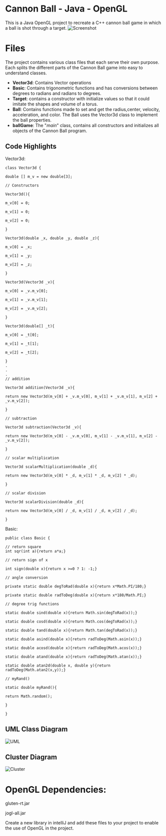 # Cannon Ball - Java - OpenGL
This is a Java OpenGL project to recreate a C++ cannon ball game in which a ball is shot through a target.
![Screenshot](https://raw.githubusercontent.com/edwardayala/OpenGL_Project/master/ScreenShot.png)
# Files

The project contains various class files that each serve their own purpose. Each splits the different parts of the Cannon Ball game into easy to understand classes.

 - **Vector3d**: Contains Vector operations
 - **Basic**: Contains trigonometric functions and has conversions between degrees to radians and radians to degrees.
 - **Target**: contains a constructor with initialize values so that it could imitate the shapes and volume of a torus.
 - **Ball**: Contains functions made to set and get the radius,center, velocity, acceleration, and color. The Ball uses the Vector3d class to implement the ball properties.
 - **ballGame**: The "*main*" class, contains all constructors and initializes all objects of the Cannon Ball program.

## Code Highlights
Vector3d:

    class Vector3d {

    double [] m_v = new double[3];
    
    // Constructors
    
    Vector3d(){
    
    m_v[0] = 0;
    
    m_v[1] = 0;
    
    m_v[2] = 0;
    
    }
    
    Vector3d(double _x, double _y, double _z){
    
    m_v[0] = _x;
    
    m_v[1] = _y;
    
    m_v[2] = _z;
    
    }
    
    Vector3d(Vector3d _v){
    
    m_v[0] = _v.m_v[0];
    
    m_v[1] = _v.m_v[1];
    
    m_v[2] = _v.m_v[2];
    
    }
    
    Vector3d(double[] _t){
    
    m_v[0] = _t[0];
    
    m_v[1] = _t[1];
    
    m_v[2] = _t[2];
    
    }
    .
    .
    .
    // addition
	
	Vector3d addition(Vector3d _v){

	return new Vector3d(m_v[0] + _v.m_v[0], m_v[1] + _v.m_v[1], m_v[2] + _v.m_v[2]);

	}

	// subtraction

	Vector3d subtraction(Vector3d _v){

	return new Vector3d(m_v[0] - _v.m_v[0], m_v[1] - _v.m_v[1], m_v[2] - _v.m_v[2]);

	}

	// scalar multiplication

	Vector3d scalarMultiplication(double _d){

	return new Vector3d(m_v[0] * _d, m_v[1] * _d, m_v[2] * _d);

	}

	// scalar division

	Vector3d scalarDivision(double _d){

	return new Vector3d(m_v[0] / _d, m_v[1] / _d, m_v[2] / _d);

	}


Basic:

    public class Basic {
    
    // return square
	int sqr(int a){return a*a;}

	// return sign of x

	int sign(double x){return x >=0 ? 1: -1;}

	// angle conversion

	private static double degToRad(double x){return x*Math.PI/180;}

	private static double radToDeg(double x){return x*180/Math.PI;}

	// degree trig functions

	static double sind(double x){return Math.sin(degToRad(x));}

	static double cosd(double x){return Math.cos(degToRad(x));}

	static double tand(double x){return Math.tan(degToRad(x));}

	static double asind(double x){return radToDeg(Math.asin(x));}

	static double acosd(double x){return radToDeg(Math.acos(x));}

	static double atand(double x){return radToDeg(Math.atan(x));}

	static double atan2d(double x, double y){return radToDeg(Math.atan2(x,y));}

	// myRand()

	static double myRand(){

	return Math.random();

	}

	}

## UML Class Diagram
![UML](https://raw.githubusercontent.com/edwardayala/OpenGL_Project/master/UMLClassDiagram.png)
## Cluster Diagram
![Cluster](https://raw.githubusercontent.com/edwardayala/OpenGL_Project/master/Cluster.png)


# OpenGL Dependencies:

gluten-rt.jar

jogl-all.jar


Create a new library in intelliJ and add these files to your project to enable the use of OpenGL in the project.
